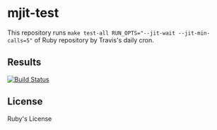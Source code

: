 # mjit-test

This repository runs `make test-all RUN_OPTS="--jit-wait --jit-min-calls=5"` of Ruby repository by Travis's daily cron.

## Results

[![Build Status](https://travis-ci.org/k0kubun/mjit-test.svg?branch=master)](https://travis-ci.org/k0kubun/mjit-test)

## License

Ruby's License
